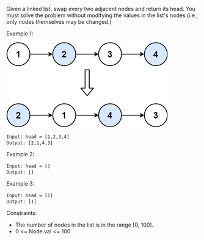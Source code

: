 Given a linked list, swap every two adjacent nodes and return its head. You must solve the problem without modifying the values in the list's nodes (i.e., only nodes themselves may be changed.)



Example 1:

![image](./img.png)

```
Input: head = [1,2,3,4]
Output: [2,1,4,3]
```

Example 2:
```
Input: head = []
Output: []
```

Example 3:
```
Input: head = [1]
Output: [1]
```

Constraints:

* The number of nodes in the list is in the range [0, 100].
* 0 <= Node.val <= 100